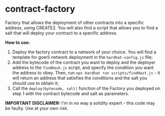# contract-factory
Factory that allows the deployment of other contracts into a specific address, using CREATE2.
You will also find a script that allows you to find a salt that will deploy your contract to a specific address.


**How to use:**
1. Deploy the factory contract to a network of your choice. You will find a template for goerli network deployment in the `hardhat-config.js` file;
2. Add the bytecode of the contract you want to deploy and the deployer address to the `findHash.js` script, and specify the condition you want the address to obey. Then, run `npx hardhat run scripts/findHast.js` - it will return an address that satisfies the conditions and the salt you should use to obtain it;
3. Call the `deploy(bytecode, salt)` function of the Factory you deployed on step 1 with the contract bytecode and salt as parameters.

**IMPORTANT DISCLAIMER:** I'm in no way a solidity expert - this code may be faulty. Use at your own risk.
